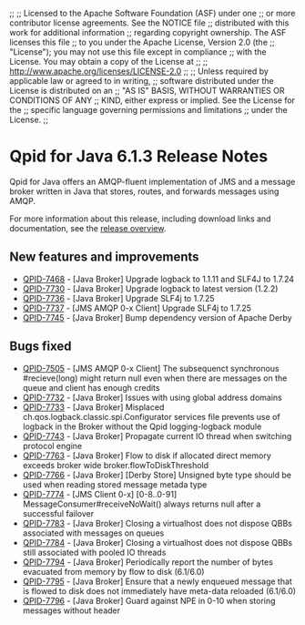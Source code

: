 ;;
;; Licensed to the Apache Software Foundation (ASF) under one
;; or more contributor license agreements.  See the NOTICE file
;; distributed with this work for additional information
;; regarding copyright ownership.  The ASF licenses this file
;; to you under the Apache License, Version 2.0 (the
;; "License"); you may not use this file except in compliance
;; with the License.  You may obtain a copy of the License at
;; 
;;   http://www.apache.org/licenses/LICENSE-2.0
;; 
;; Unless required by applicable law or agreed to in writing,
;; software distributed under the License is distributed on an
;; "AS IS" BASIS, WITHOUT WARRANTIES OR CONDITIONS OF ANY
;; KIND, either express or implied.  See the License for the
;; specific language governing permissions and limitations
;; under the License.
;;

# Qpid for Java 6.1.3 Release Notes

Qpid for Java offers an AMQP-fluent implementation of JMS and a message
broker written in Java that stores, routes, and forwards messages
using AMQP.

For more information about this release, including download links and
documentation, see the [release overview](index.html).


## New features and improvements

 - [QPID-7468](https://issues.apache.org/jira/browse/QPID-7468) - [Java Broker] Upgrade logback to 1.1.11 and SLF4J to 1.7.24
 - [QPID-7730](https://issues.apache.org/jira/browse/QPID-7730) - [Java Broker] Upgrade logback to latest version (1.2.2)
 - [QPID-7736](https://issues.apache.org/jira/browse/QPID-7736) - [Java Broker] Upgrade SLF4j to 1.7.25
 - [QPID-7737](https://issues.apache.org/jira/browse/QPID-7737) - [JMS AMQP 0-x Client] Upgrade SLF4j to 1.7.25
 - [QPID-7745](https://issues.apache.org/jira/browse/QPID-7745) - [Java Broker] Bump dependency version of Apache Derby

## Bugs fixed

 - [QPID-7505](https://issues.apache.org/jira/browse/QPID-7505) - [JMS AMQP 0-x Client] The subsequenct synchronous #recieve(long) might return null even when there are messages on the queue and client has enough credits
 - [QPID-7732](https://issues.apache.org/jira/browse/QPID-7732) - [Java Broker] Issues with using global address domains
 - [QPID-7733](https://issues.apache.org/jira/browse/QPID-7733) - [Java Broker] Misplaced ch.qos.logback.classic.spi.Configurator services file prevents use of logback in the Broker without the Qpid logging-logback module
 - [QPID-7743](https://issues.apache.org/jira/browse/QPID-7743) - [Java Broker] Propagate current IO thread when switching protocol engine
 - [QPID-7763](https://issues.apache.org/jira/browse/QPID-7763) - [Java Broker] Flow to disk if allocated direct memory exceeds broker wide broker.flowToDiskThreshold
 - [QPID-7766](https://issues.apache.org/jira/browse/QPID-7766) - [Java Broker] [Derby Store] Unsigned byte type should be used when reading stored message metada type
 - [QPID-7774](https://issues.apache.org/jira/browse/QPID-7774) - [JMS Client 0-x] [0-8..0-91] MessageConsumer#receiveNoWait() always returns null after a successful failover
 - [QPID-7783](https://issues.apache.org/jira/browse/QPID-7783) - [Java Broker] Closing a virtualhost does not dispose QBBs associated with messages on queues
 - [QPID-7784](https://issues.apache.org/jira/browse/QPID-7784) - [Java Broker] Closing a virtualhost does not dispose QBBs still associated with pooled IO threads
 - [QPID-7794](https://issues.apache.org/jira/browse/QPID-7794) - [Java Broker] Periodically report the number of bytes evacuated from memory by flow to disk (6.1/6.0)
 - [QPID-7795](https://issues.apache.org/jira/browse/QPID-7795) - [Java Broker] Ensure that a newly enqueued message that is flowed to disk does not immediately have meta-data reloaded (6.1/6.0)
 - [QPID-7796](https://issues.apache.org/jira/browse/QPID-7796) - [Java Broker] Guard against NPE in 0-10 when storing messages without header
